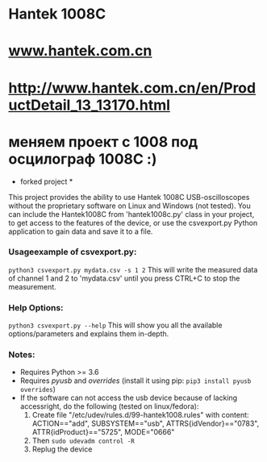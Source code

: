 # Hantek 1008C
##
# www.hantek.com.cn
# http://www.hantek.com.cn/en/ProductDetail_13_13170.html
##
# меняем проект c 1008 под осцилограф 1008C :)

* forked project *

This project provides the ability to use Hantek 1008C USB-oscilloscopes without the proprietary software on Linux and Windows (not tested). 
You can include the Hantek1008C from 'hantek1008c.py' class in your project, to get access to the features of the device, or use the 
csvexport.py Python application to gain data and save it to a file.

### Usageexample of csvexport.py:
`python3 csvexport.py mydata.csv -s 1 2`
This will write the measured data of channel 1 and 2 to 'mydata.csv' until you press CTRL+C to stop the measurement.

### Help Options:
`python3 csvexport.py --help`
This will show you all the available options/parameters and explains them in-depth.


### Notes:
* Requires Python >= 3.6
* Requires *pyusb* and *overrides* (install it using pip: `pip3 install pyusb overrides`)
* If the software can not access the usb device because of lacking accessright, do the following (tested on linux/fedora):
  1. Create file "/etc/udev/rules.d/99-hantek1008.rules" with content:
     ACTION=="add", SUBSYSTEM=="usb", ATTRS{idVendor}=="0783", ATTR{idProduct}=="5725", MODE="0666"
  2. Then `sudo udevadm control -R`
  3. Replug the device


